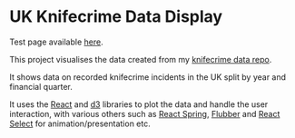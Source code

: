 # UK Knifecrime Data Display

Test page available [here](https://liam-t.github.io/knifecrime-display/).

This project visualises the data created from my [knifecrime data repo](https://github.com/liam-t/knifecrime-data).

It shows data on recorded knifecrime incidents in the UK split by year and financial quarter.

It uses the [React](https://github.com/facebook/react) and [d3](https://github.com/d3/d3) libraries to plot the data and handle the user interaction, with various others such as [React Spring](https://github.com/react-spring/react-spring), [Flubber](https://github.com/veltman/flubber) and [React Select](https://github.com/JedWatson/react-select) for animation/presentation etc.
